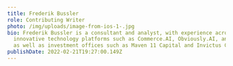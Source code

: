 ```yaml
---
title: Frederik Bussler
role: Contributing Writer
photo: /img/uploads/image-from-ios-1-.jpg
bio: Frederik Bussler is a consultant and analyst, with experience across
  innovative technology platforms such as Commerce.AI, Obviously.AI, and Apteo,
  as well as investment offices such as Maven 11 Capital and Invictus Capital.
publishDate: 2022-02-21T19:27:00.149Z
---
```

